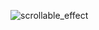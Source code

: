 ![scrollable_effect](https://user-images.githubusercontent.com/34074484/109721207-1d441000-7bbc-11eb-8544-9dbf30bfe463.gif)

